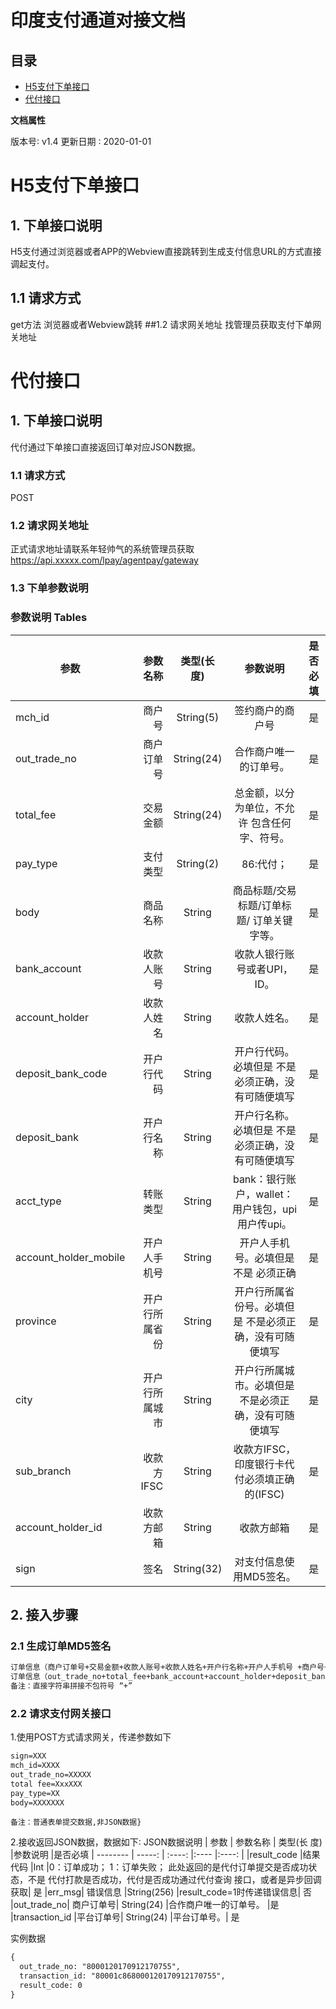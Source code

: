 # 印度支付通道对接文档


## 目录

- [H5支付下单接口](#H5支付下单接口)
- [代付接口](#代付对接文档)


**文档属性**

版本号∶ v1.4
更新日期 ∶ 2020-01-01
# H5支付下单接口
## 1. 下单接口说明
H5支付通过浏览器或者APP的Webview直接跳转到生成支付信息URL的方式直接调起支付。
## 1.1 请求方式 
get方法
浏览器或者Webview跳转
##1.2 请求网关地址
找管理员获取支付下单网关地址

# 代付接口

## 1. 下单接口说明
代付通过下单接口直接返回订单对应JSON数据。

### 1.1 请求方式
POST

### 1.2 请求网关地址
正式请求地址请联系年轻帅气的系统管理员获取 
https://api.xxxxx.com/lpay/agentpay/gateway

### 1.3 下单参数说明
### 参数说明 Tables

| 参数        | 参数名称   |  类型(长 度) |参数说明 |是否必填
| --------   | -----:  | :----:  |:----:  |:----:  |
| mch_id    | 商户号  |  String(5)     |签约商户的商户号|是
|out_trade_no|商户订单 号| String(24)| 合作商户唯一的订单号。| 是
|total_fee |交易金额 |String(24) |总金额，以分为单位，不允许 包含任何字、符号。| 是
|pay_type |支付类型 |String(2)| 86:代付；| 是
|body |商品名称| String| 商品标题/交易标题/订单标题/ 订单关键字等。 |是
|bank_account| 收款人账 号 |String |收款人银行账号或者UPI， ID。 |是 
|account_holder |收款人姓 名| String |收款人姓名。 |是 
|deposit_bank_code| 开户行代 码 |String |开户行代码。必填但是 不是必须正确，没有可随便填写|是
|deposit_bank |开户行名 称| String |开户行名称。必填但是 不是必须正确，没有可随便填写|是
|acct_type |转账类型 |String |bank：银行账户，wallet：用户钱包，upi用户传upi。 |是 
|account_holder_mobile |开户人手 机号| String |开户人手机号。必填但是不是 必须正确 |是 
|province |开户行所 属省份| String |开户行所属省份号。必填但是 不是必须正确，没有可随便填写 |是 
|city |开户行所 属城市| String |开户行所属城市。必填但是 不是必须正确，没有可随便填写 |是 
|sub_branch |收款方IFSC| String |收款方IFSC，印度银行卡代付必须填正确的(IFSC)| 是 
|account_holder_id| 收款方邮箱| String |收款方邮箱| 是 
|sign |签名 |String(32)| 对支付信息使用MD5签名。| 是


## 2. 接入步骤
### 2.1 生成订单MD5签名
```html
订单信息（商户订单号+交易金额+收款人账号+收款人姓名+开户行名称+开户人手机号 +商户号+商户秘钥）进行UTF-8编码的MD5编码。
订单信息（out_trade_no+total_fee+bank_account+account_holder+deposit_bank+account_holder_mobile+user_mch_id+商户秘钥）进行UTF-8编码的MD5编码。
备注：直接字符串拼接不包符号 “+”
```
### 2.2 请求支付网关接口
1.使用POST方式请求网关，传递参数如下
```html
sign=XXX
mch_id=XXXX
out_trade_no=XXXXX
total fee=XxxXXX
pay_type=XX
body=XXXXXXX
```
`备注：普通表单提交数据,非JSON数据}`

2.接收返回JSON数据，数据如下∶
JSON数据说明
| 参数        | 参数名称   |  类型(长 度) |参数说明 |是否必填
| --------   | -----:  | :----:  |:----  |:----:  |
|result_code |结果代码 |Int |0：订单成功； 1：订单失败； 此处返回的是代付订单提交是否成功状态，不是 代付打款是否成功，代付是否成功通过代付查询 接口，或者是异步回调获取| 是 
|err_msg| 错误信息 |String(256) |result_code=1时传递错误信息| 否 
|out_trade_no| 商户订单号| String(24) |合作商户唯一的订单号。 |是 
|transaction_id |平台订单号| String(24) |平台订单号。| 是


实例数据
```html
{  
  out_trade_no: "8000120170912170755", 
  transaction_id: "80001c868000120170912170755",  
  result_code: 0  
} 
```
